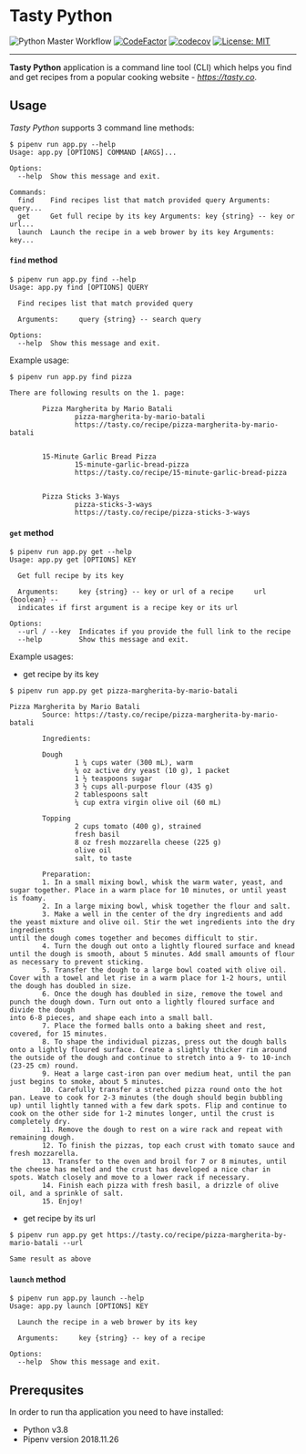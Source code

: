 # Tasty Python
![Python Master Workflow](https://github.com/wkrzywiec/tasty-python/workflows/Python%20Master%20Workflow/badge.svg) [![CodeFactor](https://www.codefactor.io/repository/github/wkrzywiec/tasty-python/badge)](https://www.codefactor.io/repository/github/wkrzywiec/tasty-python) [![codecov](https://codecov.io/gh/wkrzywiec/tasty-python/branch/master/graph/badge.svg)](https://codecov.io/gh/wkrzywiec/tasty-python) [![License: MIT](https://img.shields.io/badge/License-MIT-yellow.svg)](https://opensource.org/licenses/MIT)

---

**Tasty Python** application is a command line tool (CLI) which helps you find and get recipes from a popular cooking website - *https://tasty.co*.

## Usage

*Tasty Python* supports 3 command line methods:

```
$ pipenv run app.py --help
Usage: app.py [OPTIONS] COMMAND [ARGS]...

Options:
  --help  Show this message and exit.

Commands:
  find    Find recipes list that match provided query Arguments: query...
  get     Get full recipe by its key Arguments: key {string} -- key or url...
  launch  Launch the recipe in a web brower by its key Arguments: key...
```

#### `find` method
```
$ pipenv run app.py find --help
Usage: app.py find [OPTIONS] QUERY

  Find recipes list that match provided query

  Arguments:     query {string} -- search query

Options:
  --help  Show this message and exit.
```

Example usage:
```
$ pipenv run app.py find pizza

There are following results on the 1. page:

        Pizza Margherita by Mario Batali
                pizza-margherita-by-mario-batali
                https://tasty.co/recipe/pizza-margherita-by-mario-batali


        15-Minute Garlic Bread Pizza
                15-minute-garlic-bread-pizza
                https://tasty.co/recipe/15-minute-garlic-bread-pizza


        Pizza Sticks 3-Ways
                pizza-sticks-3-ways
                https://tasty.co/recipe/pizza-sticks-3-ways

```

#### `get` method
```
$ pipenv run app.py get --help
Usage: app.py get [OPTIONS] KEY

  Get full recipe by its key

  Arguments:     key {string} -- key or url of a recipe     url {boolean} --
  indicates if first argument is a recipe key or its url

Options:
  --url / --key  Indicates if you provide the full link to the recipe
  --help         Show this message and exit.
```

Example usages:
* get recipe by its key
```
$ pipenv run app.py get pizza-margherita-by-mario-batali

Pizza Margherita by Mario Batali
        Source: https://tasty.co/recipe/pizza-margherita-by-mario-batali

        Ingredients:

        Dough
                1 ¼ cups water (300 mL), warm
                ¼ oz active dry yeast (10 g), 1 packet
                1 ½ teaspoons sugar
                3 ½ cups all-purpose flour (435 g)
                2 tablespoons salt
                ¼ cup extra virgin olive oil (60 mL)

        Topping
                2 cups tomato (400 g), strained
                fresh basil
                8 oz fresh mozzarella cheese (225 g)
                olive oil
                salt, to taste

        Preparation:
        1. In a small mixing bowl, whisk the warm water, yeast, and sugar together. Place in a warm place for 10 minutes, or until yeast is foamy.     
        2. In a large mixing bowl, whisk together the flour and salt.
        3. Make a well in the center of the dry ingredients and add the yeast mixture and olive oil. Stir the wet ingredients into the dry ingredients 
until the dough comes together and becomes difficult to stir.
        4. Turn the dough out onto a lightly floured surface and knead until the dough is smooth, about 5 minutes. Add small amounts of flour as necessary to prevent sticking.
        5. Transfer the dough to a large bowl coated with olive oil. Cover with a towel and let rise in a warm place for 1-2 hours, until the dough has doubled in size.
        6. Once the dough has doubled in size, remove the towel and punch the dough down. Turn out onto a lightly floured surface and divide the dough 
into 6-8 pieces, and shape each into a small ball.
        7. Place the formed balls onto a baking sheet and rest, covered, for 15 minutes.
        8. To shape the individual pizzas, press out the dough balls onto a lightly floured surface. Create a slightly thicker rim around the outside of the dough and continue to stretch into a 9- to 10-inch (23-25 cm) round.
        9. Heat a large cast-iron pan over medium heat, until the pan just begins to smoke, about 5 minutes.
        10. Carefully transfer a stretched pizza round onto the hot pan. Leave to cook for 2-3 minutes (the dough should begin bubbling up) until lightly tanned with a few dark spots. Flip and continue to cook on the other side for 1-2 minutes longer, until the crust is completely dry.
        11. Remove the dough to rest on a wire rack and repeat with remaining dough.
        12. To finish the pizzas, top each crust with tomato sauce and fresh mozzarella.
        13. Transfer to the oven and broil for 7 or 8 minutes, until the cheese has melted and the crust has developed a nice char in spots. Watch closely and move to a lower rack if necessary.
        14. Finish each pizza with fresh basil, a drizzle of olive oil, and a sprinkle of salt.
        15. Enjoy!
```

* get recipe by its url
```
$ pipenv run app.py get https://tasty.co/recipe/pizza-margherita-by-mario-batali --url

Same result as above

```

#### `launch` method
```
$ pipenv run app.py launch --help
Usage: app.py launch [OPTIONS] KEY

  Launch the recipe in a web brower by its key

  Arguments:     key {string} -- key of a recipe

Options:
  --help  Show this message and exit.
```

## Prerequsites

In order to run tha application you need to have installed:
* Python v3.8
* Pipenv version 2018.11.26